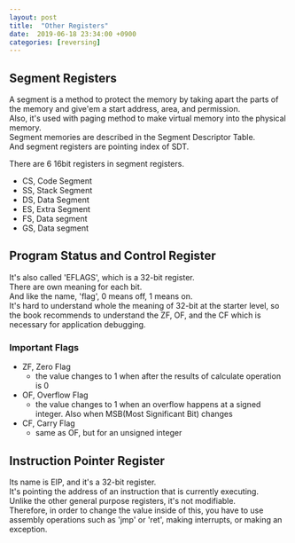 ```yaml
---
layout: post
title:  "Other Registers"
date:  2019-06-18 23:34:00 +0900
categories: [reversing]
---
```

## Segment Registers
A segment is a method to protect the memory by taking apart the parts of the memory and give'em a start address, area, and permission.  
Also, it's used with paging method to make virtual memory into the physical memory.  
Segment memories are described in the Segment Descriptor Table.  
And segment registers are pointing index of SDT.

There are 6 16bit registers in segment registers.
* CS, Code Segment
* SS, Stack Segment
* DS, Data Segment
* ES, Extra Segment
* FS, Data segment
* GS, Data segment

## Program Status and Control Register
It's also called 'EFLAGS', which is a 32-bit register.  
There are own meaning for each bit.  
And like the name, 'flag', 0 means off, 1 means on.  
It's hard to understand whole the meaning of 32-bit at the starter level, so the book recommends to understand the ZF, OF, and the CF which is necessary for application debugging.  

### Important Flags
* ZF, Zero Flag
	- the value changes to 1 when after the results of calculate operation is 0
* OF, Overflow Flag
	- the value changes to 1 when an overflow happens at a signed integer. Also when MSB(Most Significant Bit) changes
* CF, Carry Flag
	- same as OF, but for an unsigned integer

## Instruction Pointer Register
Its name is EIP, and it's a 32-bit register.  
It's pointing the address of an instruction that is currently executing.  
Unlike the other general purpose registers, it's not modifiable.  
Therefore, in order to change the value inside of this, you have to use assembly operations such as 'jmp' or 'ret', making interrupts, or making an exception.
